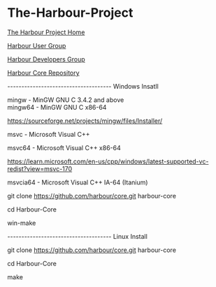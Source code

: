 # The-Harbour-Project

[The Harbour Project Home](https://harbour.github.io/)

[Harbour User Group](https://groups.google.com/g/harbour-users)

[Harbour Developers Group](https://groups.google.com/g/harbour-devel)

[Harbour Core Repository ](https://github.com/harbour/core)

------------------------------------- Windows Insatll

mingw - MinGW GNU C 3.4.2 and above <br> mingw64 - MinGW GNU C x86-64

https://sourceforge.net/projects/mingw/files/Installer/

msvc - Microsoft Visual C++

msvc64 - Microsoft Visual C++ x86-64

https://learn.microsoft.com/en-us/cpp/windows/latest-supported-vc-redist?view=msvc-170

msvcia64 - Microsoft Visual C++ IA-64 (Itanium)


git clone https://github.com/harbour/core.git harbour-core

cd Harbour-Core

win-make

------------------------------------- Linux Install

git clone https://github.com/harbour/core.git harbour-core

cd Harbour-Core

make
